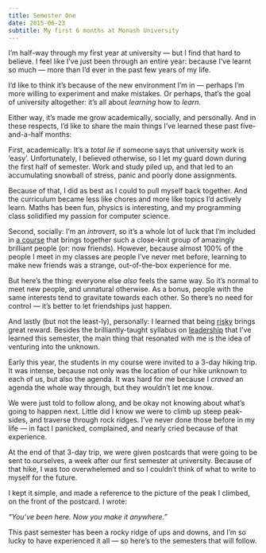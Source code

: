 ```yaml
---
title: Semester One
date: 2015-06-23
subtitle: My first 6 months at Monash University
---
```


I’m half-way through my first year at university — but I find that hard to believe. I feel like I’ve just been through an entire year: because I’ve learnt so much — more than I’d ever in the past few years of my life.

I’d like to think it’s because of the new environment I’m in — perhaps I’m more willing to experiment and make mistakes. Or perhaps, that’s the goal of university altogether: it’s all about _learning_ how to _learn_.

Either way, it’s made me grow academically, socially, and personally. And in these respects, I’d like to share the main things I’ve learned these past five-and-a-half months:

First, academically: It’s a _total lie_ if someone says that university work is ‘easy’. Unfortunately, I believed otherwise, so I let my guard down during the first half of semester. Work and study piled up, and that led to an accumulating snowball of stress, panic and poorly done assignments.

Because of that, I did as best as I could to pull myself back together. And the curriculum became less like chores and more like topics I’d actively learn. Maths has been fun, physics is interesting, and my programming class solidified my passion for computer science.

Second, socially: I’m an _introvert_, so it’s a whole lot of luck that I’m included in [a course](http://haveyougottheedge.com.au) that brings together such a close-knit group of amazingly brilliant people (or: now friends). However, because almost 100% of the people I meet in my classes are people I’ve never met before, learning to make new friends was a strange, out-of-the-box experience for me.

But here’s the thing: everyone else _also_ feels the same way. So it’s normal to meet new people, and unnatural otherwise. As a bonus, people with the same interests tend to gravitate towards each other. So there’s no need for control — it’s better to let friendships just happen.

And lastly (but not the least-ly), personally: I learned that being [risky](http://v7.mlgrto.com/post/139964745372/keeping-kid-like) brings great reward. Besides the brilliantly-taught syllabus on [leadership](http://v7.mlgrto.com/post/139964520317/people-power) that I’ve learned this semester, the main thing that resonated with me is the idea of venturing into the unknown.

Early this year, the students in my course were invited to a 3-day hiking trip. It was intense, because not only was the location of our hike unknown to each of us, but also the agenda. It was hard for me because I _craved_ an agenda the whole way through, but they wouldn’t let me know.

We were just told to follow along, and be okay not knowing about what’s going to happen next. Little did I know we were to climb up steep peak-sides, and traverse through rock ridges. I’ve never done those before in my life — in fact I panicked, complained, and nearly cried because of that experience.

At the end of that 3-day trip, we were given postcards that were going to be sent to ourselves, a week after our first semester at university. Because of that hike, I was too overwhelemed and so I couldn’t think of what to write to myself for the future.

I kept it simple, and made a reference to the picture of the peak I climbed, on the front of the postcard. I wrote:

_“You’ve been here. Now you make it anywhere.”_

This past semester has been a rocky ridge of ups and downs, and I’m so lucky to have experienced it all — so here’s to the semesters that will follow.